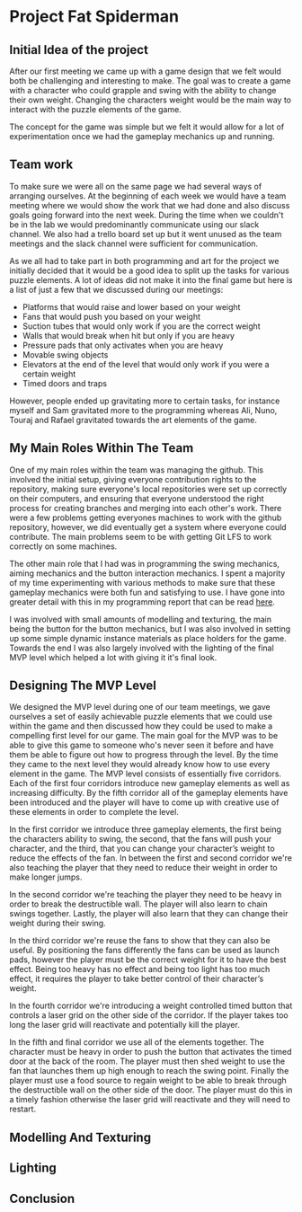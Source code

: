 # Project Fat Spiderman
## Initial Idea of the project
After our first meeting we came up with a game design that we felt would both be challenging and interesting to make. The goal was to create a game with a character who could grapple and swing with the ability to change their own weight. Changing the characters weight would be the main way to interact with the puzzle elements of the game.

The concept for the game was simple but we felt it would allow for a lot of experimentation once we had the gameplay mechanics up and running.
## Team work
To make sure we were all on the same page we had several ways of arranging ourselves. At the beginning of each week we would have a team meeting where we would show the work that we had done and also discuss goals going forward into the next week. During the time when we couldn't be in the lab we would predominantly communicate using our slack channel. We also had a trello board set up but it went unused as the team meetings and the slack channel were sufficient for communication.

As we all had to take part in both programming and art for the project we initially decided that it would be a good idea to split up the tasks for various puzzle elements. A lot of ideas did not make it into the final game but here is a list of just a few that we discussed during our meetings:
- Platforms that would raise and lower based on your weight
- Fans that would push you based on your weight
- Suction tubes that would only work if you are the correct weight
- Walls that would break when hit but only if you are heavy
- Pressure pads that only activates when you are heavy
- Movable swing objects
- Elevators at the end of the level that would only work if you were a certain weight 
- Timed doors and traps

However, people ended up gravitating more to certain tasks, for instance myself and Sam gravitated more to the programming whereas Ali, Nuno, Touraj and Rafael gravitated towards the art elements of the game.
## My Main Roles Within The Team
One of my main roles within the team was managing the github. This involved the initial setup, giving everyone contribution rights to the repository, making sure everyone's local repositories were set up correctly on their computers, and ensuring that everyone understood the right process for creating branches and merging into each other's work.  There were a few problems getting everyones machines to work with the github repository, however, we did eventually get a system where everyone could contribute. The main problems seem to be with getting Git LFS to work correctly on some machines.

The other main role that I had was in programming the swing mechanics, aiming mechanics and the button interaction mechanics. I spent a majority of my time experimenting with various methods to make sure that these gameplay mechanics were both fun and satisfying to use. I have gone into greater detail with this in my programming report that can be read [here](https://github.com/MickyJimbo/game-report/blob/master/programming.md).

I was involved with small amounts of modelling and texturing, the main being the button for the button mechanics, but I was also involved in setting up some simple dynamic instance materials as place holders for the game. Towards the end I was also largely involved with the lighting of the final MVP level which helped a lot with giving it it's final look.

## Designing The MVP Level
We designed the MVP level during one of our team meetings, we gave ourselves a set of easily achievable puzzle elements that we could use within the game and then discussed how they could be used to make a compelling first level for our game.
The main goal for the MVP was to be able to give this game to someone who's never seen it before and have them be able to figure out how to progress through the level. By the time they came to the next level they would already know how to use every element in the game.
The MVP level consists of essentially five corridors. Each of the first four corridors introduce new gameplay elements as well as increasing difficulty. By the fifth corridor all of the gameplay elements have been introduced and the player will have to come up with creative use of these elements in order to complete the level.

In the first corridor we introduce three gameplay elements, the first being the characters ability to swing, the second, that the fans will push your character, and the third, that you can change your character’s weight to reduce the effects of the fan. In between the first and second corridor we're also teaching the player that they need to reduce their weight in order to make longer jumps.

In the second corridor we're teaching the player they need to be heavy in order to break the destructible wall. The player will also learn to chain swings together. Lastly, the player will also learn that they can change their weight during their swing.

In the third corridor we're reuse the fans to show that they can also be useful. By positioning the fans differently the fans can be used as launch pads, however the player must be the correct weight for it to have the best effect. Being too heavy has no effect and being too light has too much effect, it requires the player to take better control of their character’s weight.

In the fourth corridor we're introducing a weight controlled timed button that controls a laser grid on the other side of the corridor. If the player takes too long the laser grid will reactivate and potentially kill the player.

In the fifth and final corridor we use all of the elements together. The character must be heavy in order to push the button that activates the timed door at the back of the room. The player must then shed weight to use the fan that launches them up high enough to reach the swing point. Finally the player must use a food source to regain weight to be able to break through the destructible wall on the other side of the door. The player must do this in a timely fashion otherwise the laser grid will reactivate and they will need to restart.

## Modelling And Texturing
## Lighting
## Conclusion 
